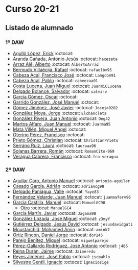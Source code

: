# Curso 20-21

## Listado de alumnado

### 1º DAW

- [Agulló López, Erick](https://github.com/) :octocat: 
- [Aranda Cañada, Antonio Jesús](https://github.com/haxezeta) :octocat: `haxezeta`
- [Arraz Alé, Alberto](https://github.com/AlbertoArraz) :octocat: `AlbertoArraz`
- [Bermudo Villaécija, Rafael](https://github.com/rafaelbv95) :octocat: `rafaelbv95`
- [Cabeza Acal, Francisco José](https://github.com/Langdom91) :octocat: `Langdom91`
- [Cabeza Acal, Pablo](https://github.com/cabeezaa01) :octocat: `cabeezaa01`
- [Costa Lucena, Juan Miguel](https://github.com/JuanmiCLucena) :octocat: `JuanmiCLucena`
- [Delgado Bolancé, Salvador](https://github.com/salvi-v) :octocat: `salvi-v`
- [García Gómez, Oscar](https://github.com/) :octocat: 
- [Garrido González, José Manuel](https://github.com/) :octocat: 
- [Gómez Jiménez, José Javier](https://github.com/Joseja0202) :octocat: `Joseja0202`
- [González Moya, Jorge](https://github.com/Elchancleta) :octocat: `Elchancleta`
- [González Rivera, Juan Antonio](https://github.com/Deg42) :octocat: `Deg42`
- [Martos Alfaro, Juan Manuel](https://github.com/Juarma95) :octocat: `Juarma95`
- [Mata Villén, Miguel Ángel](https://github.com/) :octocat: 
- [Oterino Pérez, Francisco](https://github.com/) :octocat: 
- [Prieto Gómez, Christian](https://github.com/ChristianPrieto) :octocat: `ChristianPrieto`
- [Serrano Ruiz, Laura](https://github.com/lauraaa96) :octocat: `lauraaa96`
- [Solanas Barrera, Román](https://github.com/RomanCito-969) :octocat: `RomanCito-969` 
- [Veragua Cabrera, Francisco](https://github.com/fco-veragua) :octocat: `fco-veragua`



### 2º DAW

- [Aguilar Caro, Antonio Manuel](https://github.com/antonio-aguilar) :octocat: `antonio-aguilar`
- [Casado García, Adrián](https://github.com/adriancg98) :octocat: `adriancg98`
- [Delgado Paniagua, Valle](https://github.com/Yaye83) :octocat: `Yaye83`
- [Fernández Velarde, Juan Manuel](https://github.com/juanmaferv96) :octocat: `juanmaferv96`
- [García Castilla, Manuel](https://github.com/ManuelGC98) :octocat: `ManuelGC98`
    - [Otro](https://github.com/ManuelGC4) :octocat: `ManuelGC4`
- [García Martín, Javier](https://github.com/Jagama98) :octocat: `Jagama98`
- [González Lozada, José Miguel](https://github.com/z3myY) :octocat: `z3myY`
- [Gutiérrez Delgado, Jesús David](https://github.com/jesusdavidguti) :octocat: `jesusdavidguti`
- [Moustarchid, Mohamed Amin](https://github.com/amink7) :octocat: `amink7`
- [Ortiz Rincón, Daniel Jorge](https://github.com/dor245) :octocat: `dor245`
- [Parejo Benítez, Miguel](https://github.com/miguelparejo) :octocat: `miguelparejo`
- [Pérez-Gallardo Rodríguez, José Antonio](https://github.com/j486) :octocat: `j486`
- [Reina Durán, Jaime](https://github.com/Jaimeredu) :octocat: `Jaimeredu`
- [Reyes Jiménez, José Pablo](https://github.com/jsepablo) :octocat: `jsepablo`
- [Silvestre Gentil, Ignacio](https://github.com/ignaciosige) :octocat: `ignaciosige`




